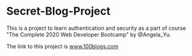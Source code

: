 # Secret-Blog-Project
This is a project to learn authentication and security as a part of course "The Complete 2020 Web Developer Bootcamp" by @Angela_Yu.

The link to this project is www.100blogs.com
